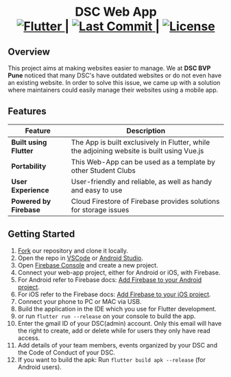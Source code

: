 <h1 align="center"> DSC Web App
<div align="center">
<a href="https://flutter.dev/">
<img src="https://img.shields.io/badge/Built with-flutter-blue?style=flat-square" alt="Flutter"/>
</a>
<span>|</span>
<a href="https://github.com/dscbvppune/dsc/commits/master/">
<img src="https://img.shields.io/github/last-commit/dscbvppune/dsc?style=flat-square" alt="Last Commit"/>
</a>
<span>|</span>
<a href="https://github.com/dscbvppune/dsc/blob/master/LICENSE">
<img src="https://img.shields.io/badge/License-MIT-purple?style=flat-square" alt="License"/>
</a>
</div>
</h1>

## Overview

This project aims at making websites easier to manage. We at **DSC BVP Pune** noticed that many DSC's have outdated websites or do not even have an existing website. In order to solve this issue, we came up with a solution where maintainers could easily manage their websites using a mobile app.

## Features

| Feature                 | Description                                                                                |
| ----------------------- | ------------------------------------------------------------------------------------------ |
| **Built using Flutter** | The App is built exclusively in Flutter, while the adjoining website is built using Vue.js |
| **Portability**         | This Web-App can be used as a template by other Student Clubs                              |
| **User Experience**     | User-friendly and reliable, as well as handy and easy to use                               |
| **Powered by Firebase** | Cloud Firestore of Firebase provides solutions for storage issues                          |

## Getting Started

1. [Fork](https://github.com/dscbvppune/dsc/fork) our repository and clone it locally.
2. Open the repo in [VSCode](https://code.visualstudio.com/) or [Android Studio](https://developer.android.com/studio).
3. Open [Firebase Console](https://console.firebase.google.com/) and create a new project.
4. Connect your web-app project, either for Android or iOS, with Firebase.
5. For Android refer to Firebase docs: [Add Firebase to your Android project](https://firebase.google.com/docs/android/setup?authuser=0).
6. For iOS refer to the Firebase docs: [Add Firebase to your iOS project](https://firebase.google.com/docs/ios/setup?authuser=0).
7. Connect your phone to PC or MAC via USB.
8. Build the application in the IDE which you use for Flutter development.
9. or run `flutter run --release` on your console to build the app.
10. Enter the gmail ID of your DSC(admin) account. Only this email will have the right to create, add or delete while for users they only have read access.
11. Add details of your team members, events organized by your DSC and the Code of Conduct of your DSC.
12. If you want to build the apk: Run `flutter build apk --release` (for Android users).
